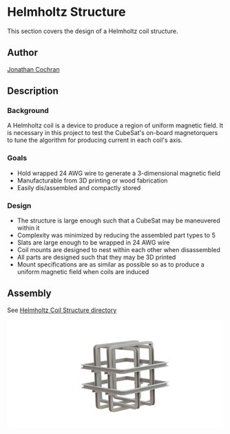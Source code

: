 # Helmholtz Structure

This section covers the design of a Helmholtz coil structure.

## Author

[Jonathan Cochran](https://github.com/ionzzu)

## Description

### Background

A Helmholtz coil is a device to produce a region of uniform magnetic field. It is necessary in this project to test the CubeSat's on-board magnetorquers to tune the algorithm for producing current in each coil's axis.

### Goals

- Hold wrapped 24 AWG wire to generate a 3-dimensional magnetic field
- Manufacturable from 3D printing or wood fabrication
- Easily dis/assembled and compactly stored

### Design

- The structure is large enough such that a CubeSat may be maneuvered within it
- Complexity was minimized by reducing the assembled part types to 5
- Slats are large enough to be wrapped in 24 AWG wire
- Coil mounts are designed to nest within each other when disassembled
- All parts are designed such that they may be 3D printed
- Mount specifications are as similar as possible so as to produce a uniform magnetic field when coils are induced

## Assembly

See [Helmholtz Coil Structure directory](../helmholtz_coil_structure)

<img src="../docs/ref/helmholtz_struct/helmholtz_struct.png" alt="helmholtz_struct" width="1200"/>

